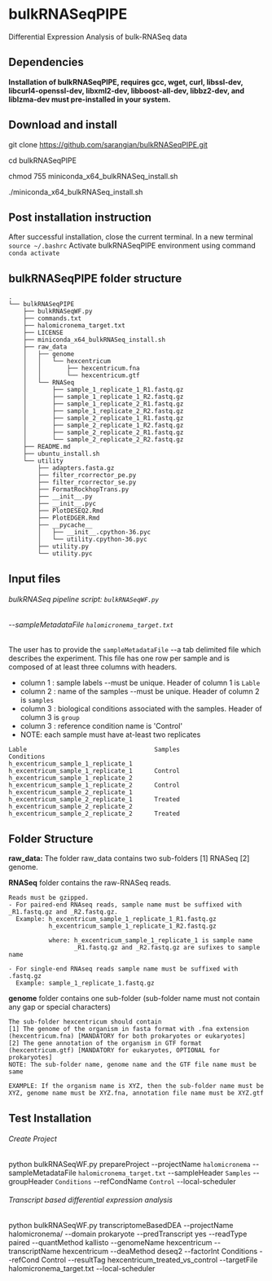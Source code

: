 # bulkRNASeqPIPE
Differential Expression Analysis of bulk-RNASeq data


## Dependencies

**Installation of bulkRNASeqPIPE, requires gcc, wget, curl, libssl-dev, libcurl4-openssl-dev, libxml2-dev, libboost-all-dev, libbz2-dev, and liblzma-dev must pre-installed in your system.**


## Download and install

git   clone   https://github.com/sarangian/bulkRNASeqPIPE.git

cd  bulkRNASeqPIPE

chmod  755  miniconda_x64_bulkRNASeq_install.sh

./miniconda_x64_bulkRNASeq_install.sh


## Post installation instruction

After successful installation, close the current terminal. 
In a new terminal `source ~/.bashrc`
Activate bulkRNASeqPIPE environment using command `conda activate`

## bulkRNASeqPIPE folder structure
```
.
└── bulkRNASeqPIPE
    ├── bulkRNASeqWF.py
    ├── commands.txt
    ├── halomicronema_target.txt
    ├── LICENSE
    ├── miniconda_x64_bulkRNASeq_install.sh
    ├── raw_data
    │   ├── genome
    │   │   └── hexcentricum
    │   │       ├── hexcentricum.fna
    │   │       └── hexcentricum.gtf
    │   └── RNASeq
    │       ├── sample_1_replicate_1_R1.fastq.gz
    │       ├── sample_1_replicate_1_R2.fastq.gz
    │       ├── sample_1_replicate_2_R1.fastq.gz
    │       ├── sample_1_replicate_2_R2.fastq.gz
    │       ├── sample_2_replicate_1_R1.fastq.gz
    │       ├── sample_2_replicate_1_R2.fastq.gz
    │       ├── sample_2_replicate_2_R1.fastq.gz
    │       └── sample_2_replicate_2_R2.fastq.gz
    ├── README.md
    ├── ubuntu_install.sh
    └── utility
        ├── adapters.fasta.gz
        ├── filter_rcorrector_pe.py
        ├── filter_rcorrector_se.py
        ├── FormatRockhopTrans.py
        ├── __init__.py
        ├── __init__.pyc
        ├── PlotDESEQ2.Rmd
        ├── PlotEDGER.Rmd
        ├── __pycache__
        │   ├── __init__.cpython-36.pyc
        │   └── utility.cpython-36.pyc
        ├── utility.py
        └── utility.pyc
```
## Input files
###### bulkRNASeq pipeline script: `bulkRNASeqWF.py`
###### --sampleMetadataFile `halomicronema_target.txt`

The user has to provide the `sampleMetadataFile` --a tab delimited file which describes the experiment. 
This file has one row per sample and is composed of at least three columns with headers. 
- column 1 : sample labels --must be unique. Header of column 1 is `Lable`
- column 2 : name of the samples --must be unique. Header of column 2 is `samples`
- column 3 : biological conditions associated with the samples. Header of column 3 is `group`
- column 3 : reference condition name is 'Control'
- NOTE: each sample must have at-least two replicates
```
Lable	                                Samples                                 Conditions
h_excentricum_sample_1_replicate_1	  h_excentricum_sample_1_replicate_1	  Control
h_excentricum_sample_1_replicate_2	  h_excentricum_sample_1_replicate_2	  Control
h_excentricum_sample_2_replicate_1	  h_excentricum_sample_2_replicate_1	  Treated
h_excentricum_sample_2_replicate_2	  h_excentricum_sample_2_replicate_2	  Treated
```
## Folder Structure
**raw_data:** The folder raw_data contains two sub-folders [1] RNASeq [2] genome.

**RNASeq** folder contains the raw-RNASeq reads. 
```
Reads must be gzipped. 
- For paired-end RNAseq reads, sample name must be suffixed with _R1.fastq.gz and _R2.fastq.gz. 
  Example: h_excentricum_sample_1_replicate_1_R1.fastq.gz 
           h_excentricum_sample_1_replicate_1_R2.fastq.gz
           
           where: h_excentricum_sample_1_replicate_1 is sample name
                  _R1.fastq.gz and _R2.fastq.gz are sufixes to sample name
       
- For single-end RNAseq reads sample name must be suffixed with .fastq.gz
  Example: sample_1_replicate_1.fastq.gz
```
**genome** folder contains one sub-folder (sub-folder name must not contain any gap or special characters)
```
The sub-folder hexcentricum should contain 
[1] The genome of the organism in fasta format with .fna extension (hexcentricum.fna) [MANDATORY for both prokaryotes or eukaryotes]
[2] The gene annotation of the organism in GTF format (hexcentricum.gtf) [MANDATORY for eukaryotes, OPTIONAL for prokaryotes]
NOTE: The sub-folder name, genome name and the GTF file name must be same

EXAMPLE: If the organism name is XYZ, then the sub-folder name must be XYZ, genome name must be XYZ.fna, annotation file name must be XYZ.gtf
```
## Test Installation

###### Create Project
python bulkRNASeqWF.py prepareProject --projectName `halomicronema` --sampleMetadataFile `halomicronema_target.txt` --sampleHeader `Samples` --groupHeader `Conditions` --refCondName `Control` --local-scheduler


###### Transcript based differential expression analysis
python bulkRNASeqWF.py transcriptomeBasedDEA --projectName halomicronema/ --domain prokaryote --predTranscript yes --readType paired --quantMethod kallisto --genomeName hexcentricum --transcriptName hexcentricum --deaMethod deseq2 --factorInt Conditions --refCond Control --resultTag hexcentricum_treated_vs_control --targetFile halomicronema_target.txt --local-scheduler
